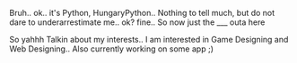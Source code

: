 Bruh.. ok.. it's Python, HungaryPython..
Nothing to tell much, but do not dare to underarrestimate me..
ok?
fine..
So now just the ___ outa here

<!---
HungaryPython/HungaryPython is a ✨ special ✨ repository because its `README.md` (this file) appears on your GitHub profile.
You can click the Preview link to take a look at your changes.
--->
So yahhh
Talkin about my interests.. 
I am interested in Game Designing and Web Designing.. Also currently working on some app ;)

